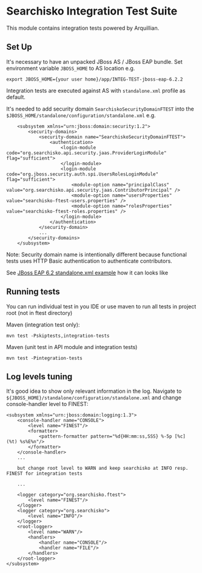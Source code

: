 Searchisko Integration Test Suite
=================================

This module contains integration tests powered by Arquillian.

Set Up
------

It's necessary to have an unpacked JBoss AS / JBoss EAP bundle.
Set environment variable `JBOSS_HOME` to AS location e.g.

	export JBOSS_HOME={your user home}/app/INTEG-TEST-jboss-eap-6.2.2

Integration tests are executed against AS with `standalone.xml` profile as default.

It's needed to add security domain `SearchiskoSecurityDomainFTEST` into the `$JBOSS_HOME/standalone/configuration/standalone.xml` e.g.

		<subsystem xmlns="urn:jboss:domain:security:1.2">
            <security-domains>
				<security-domain name="SearchiskoSecurityDomainFTEST">
					<authentication>
						<login-module code="org.searchisko.api.security.jaas.ProviderLoginModule" flag="sufficient">
						</login-module>
						<login-module code="org.jboss.security.auth.spi.UsersRolesLoginModule" flag="sufficient">
							<module-option name="principalClass" value="org.searchisko.api.security.jaas.ContributorPrincipal" />
							<module-option name="usersProperties" value="searchisko-ftest-users.properties" /> 
							<module-option name="rolesProperties" value="searchisko-ftest-roles.properties" />
						</login-module>
					</authentication>
				</security-domain>
                ...
            </security-domains>
        </subsystem>

Note: Security domain name is intentionally different because functional tests uses HTTP Basic authentication to authenticate contributors.

See [JBoss EAP 6.2 standalone.xml example](§) how it can looks like

Running tests
-------------

You can run individual test in you IDE or use maven to run all tests in project root (not in ftest directory)

Maven (integration test only):

	mvn test -Pskiptests,integration-tests


Maven (unit test in API module and integration tests)

	mvn test -Pintegration-tests


Log levels tuning
-----------------

It's good idea to show only relevant information in the log.
Navigate to `${JBOSS_HOME}/standalone/configuration/standalone.xml` and change console-handler level to FINEST:

    <subsystem xmlns="urn:jboss:domain:logging:1.3">
		<console-handler name="CONSOLE">
			<level name="FINEST"/>
			<formatter>
				<pattern-formatter pattern="%d{HH:mm:ss,SSS} %-5p [%c] (%t) %s%E%n"/>
			</formatter>
		</console-handler>
		...

		but change root level to WARN and keep searchisko at INFO resp. FINEST for integration tests

		...

		<logger category="org.searchisko.ftest">
			<level name="FINEST"/>
		</logger>
		<logger category="org.searchisko">
			<level name="INFO"/>
		</logger>
		<root-logger>
			<level name="WARN"/>
			<handlers>
				<handler name="CONSOLE"/>
				<handler name="FILE"/>
			</handlers>
		</root-logger>
	</subsystem>

